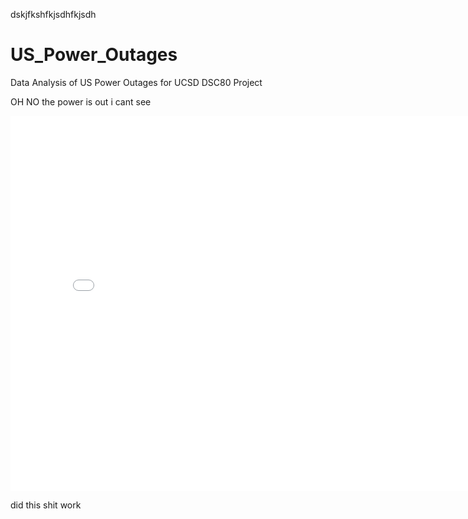 
dskjfkshfkjsdhfkjsdh
# US_Power_Outages
Data Analysis of US Power Outages for UCSD DSC80 Project


OH NO the power is out i cant see



<iframe src="assets/plot_univar_1.html" width=800 height=600 frameBorder=0></iframe>



did this shit work